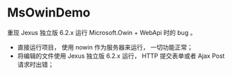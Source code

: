 # MsOwinDemo

重现 Jexus 独立版 6.2.x 运行 Microsoft.Owin + WebApi 时的 bug 。

- 直接运行项目， 使用 nowin 作为服务器来运行， 一切功能正常；
- 将编辑的文件使用 Jexus 独立版 6.2.x 运行， HTTP 提交表单或者 Ajax Post 请求时出错；
